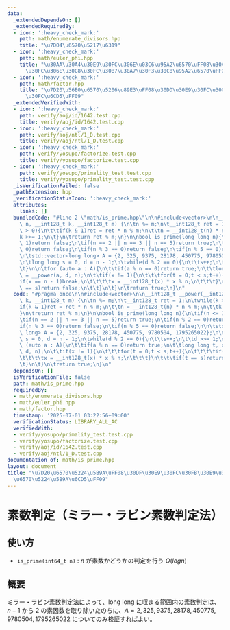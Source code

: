 ```yaml
---
data:
  _extendedDependsOn: []
  _extendedRequiredBy:
  - icon: ':heavy_check_mark:'
    path: math/enumerate_divisors.hpp
    title: "\u7D04\u6570\u5217\u6319"
  - icon: ':heavy_check_mark:'
    path: math/euler_phi.hpp
    title: "\u30AA\u30A4\u30E9\u30FC\u306E\u03C6\u95A2\u6570\uFF08\u30AA\u30A4\u30E9\
      \u30FC\u306E\u30C8\u30FC\u30B7\u30A7\u30F3\u30C8\u95A2\u6570\uFF09"
  - icon: ':heavy_check_mark:'
    path: math/factor.hpp
    title: "\u7D20\u56E0\u6570\u5206\u89E3\uFF08\u30DD\u30E9\u30FC\u30C9\u30FB\u30ED\
      \u30FC\u6CD5\uFF09"
  _extendedVerifiedWith:
  - icon: ':heavy_check_mark:'
    path: verify/aoj/id/1642.test.cpp
    title: verify/aoj/id/1642.test.cpp
  - icon: ':heavy_check_mark:'
    path: verify/aoj/ntl/1_D.test.cpp
    title: verify/aoj/ntl/1_D.test.cpp
  - icon: ':heavy_check_mark:'
    path: verify/yosupo/factorize.test.cpp
    title: verify/yosupo/factorize.test.cpp
  - icon: ':heavy_check_mark:'
    path: verify/yosupo/primality_test.test.cpp
    title: verify/yosupo/primality_test.test.cpp
  _isVerificationFailed: false
  _pathExtension: hpp
  _verificationStatusIcon: ':heavy_check_mark:'
  attributes:
    links: []
  bundledCode: "#line 2 \"math/is_prime.hpp\"\n\n#include<vector>\n\n__int128_t __power(__int128_t\
    \ n, __int128_t k, __int128_t m) {\n\tn %= m;\n\t__int128_t ret = 1;\n\twhile(k\
    \ > 0){\n\t\tif(k & 1)ret = ret * n % m;\n\t\tn = __int128_t(n) * n % m;\n\t\t\
    k >>= 1;\n\t}\n\treturn ret % m;\n}\n\nbool is_prime(long long n){\n\tif(n <=\
    \ 1)return false;\n\tif(n == 2 || n == 3 || n == 5)return true;\n\tif(n % 2 ==\
    \ 0)return false;\n\tif(n % 3 == 0)return false;\n\tif(n % 5 == 0)return false;\n\
    \n\tstd::vector<long long> A = {2, 325, 9375, 28178, 450775, 9780504, 1795265022};\n\
    \n\tlong long s = 0, d = n - 1;\n\twhile(d % 2 == 0){\n\t\ts++;\n\t\td >>= 1;\n\
    \t}\n\n\tfor (auto a : A){\n\t\tif(a % n == 0)return true;\n\t\tlong long t, x\
    \ = __power(a, d, n);\n\t\tif(x != 1){\n\t\t\tfor(t = 0;t < s;t++){\n\t\t\t\t\
    if(x == n - 1)break;\n\t\t\t\tx = __int128_t(x) * x % n;\n\t\t\t}\n\t\t\tif(t\
    \ == s)return false;\n\t\t}\n\t}\n\treturn true;\n}\n"
  code: "#pragma once\n\n#include<vector>\n\n__int128_t __power(__int128_t n, __int128_t\
    \ k, __int128_t m) {\n\tn %= m;\n\t__int128_t ret = 1;\n\twhile(k > 0){\n\t\t\
    if(k & 1)ret = ret * n % m;\n\t\tn = __int128_t(n) * n % m;\n\t\tk >>= 1;\n\t\
    }\n\treturn ret % m;\n}\n\nbool is_prime(long long n){\n\tif(n <= 1)return false;\n\
    \tif(n == 2 || n == 3 || n == 5)return true;\n\tif(n % 2 == 0)return false;\n\t\
    if(n % 3 == 0)return false;\n\tif(n % 5 == 0)return false;\n\n\tstd::vector<long\
    \ long> A = {2, 325, 9375, 28178, 450775, 9780504, 1795265022};\n\n\tlong long\
    \ s = 0, d = n - 1;\n\twhile(d % 2 == 0){\n\t\ts++;\n\t\td >>= 1;\n\t}\n\n\tfor\
    \ (auto a : A){\n\t\tif(a % n == 0)return true;\n\t\tlong long t, x = __power(a,\
    \ d, n);\n\t\tif(x != 1){\n\t\t\tfor(t = 0;t < s;t++){\n\t\t\t\tif(x == n - 1)break;\n\
    \t\t\t\tx = __int128_t(x) * x % n;\n\t\t\t}\n\t\t\tif(t == s)return false;\n\t\
    \t}\n\t}\n\treturn true;\n}\n"
  dependsOn: []
  isVerificationFile: false
  path: math/is_prime.hpp
  requiredBy:
  - math/enumerate_divisors.hpp
  - math/euler_phi.hpp
  - math/factor.hpp
  timestamp: '2025-07-01 03:22:56+09:00'
  verificationStatus: LIBRARY_ALL_AC
  verifiedWith:
  - verify/yosupo/primality_test.test.cpp
  - verify/yosupo/factorize.test.cpp
  - verify/aoj/id/1642.test.cpp
  - verify/aoj/ntl/1_D.test.cpp
documentation_of: math/is_prime.hpp
layout: document
title: "\u7D20\u6570\u5224\u5B9A\uFF08\u30DF\u30E9\u30FC\u30FB\u30E9\u30D3\u30F3\u7D20\
  \u6570\u5224\u5B9A\u6CD5\uFF09"
---
```


# 素数判定（ミラー・ラビン素数判定法）

## 使い方

- ``is_prime(int64_t n)`` : $n$ が素数かどうかの判定を行う $O(log n)$

## 概要

ミラー・ラビン素数判定法によって、long long に収まる範囲内の素数判定は、$n-1$ から $2$ の素因数を取り除いたのちに、$A = {2, 325, 9375, 28178, 450775, 9780504, 1795265022}$ についてのみ検証すればよい。
